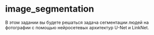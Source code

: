 # image_segmentation
В этом задании вы будете решаться задача сегментации людей на фотографии с помощью нейросетевых архитектур U-Net и LinkNet.
